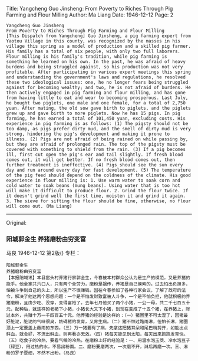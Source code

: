 Title: Yangcheng Guo Jinsheng: From Poverty to Riches Through Pig Farming and Flour Milling
Author: Ma Liang
Date: 1946-12-12
Page: 2

    Yangcheng Guo Jinsheng
    From Poverty to Riches Through Pig Farming and Flour Milling
    [This Dispatch from Yangcheng] Guo Jinsheng, a pig farming expert from Yaotou Village in this county, was recognized by the masses in his village this spring as a model of production and a skilled pig farmer. His family has a total of six people, with only two full laborers. Flour milling is his family's tradition, while pig farming is something he learned on his own. In the past, he was afraid of heavy burdens and being struggled against, so his production was not very profitable. After participating in various expert meetings this spring and understanding the government's laws and regulations, he resolved these two ideological issues: one, he no longer fears being struggled against for becoming wealthy; and two, he is not afraid of burdens. He then actively engaged in pig farming and flour milling, and has gone from having little to eat and wear to becoming prosperous. Last July, he bought two piglets, one male and one female, for a total of 2,750 yuan. After mating, the old sow gave birth to piglets, and the piglets grew up and gave birth to more piglets. Now he has 15 pigs. In pig farming, he has earned a total of 101,450 yuan, excluding costs. His experience in pig farming is as follows: (1) The pigsty should not be too damp, as pigs prefer dirty mud, and the smell of dirty mud is very strong, hindering the pig's development and making it prone to illness. (2) Pigs are not afraid of being rained on while passing by, but they are afraid of prolonged rain. The top of the pigsty must be covered with something to shield from the rain. (3) If a pig becomes ill, first cut open the pig's ear and tail slightly. If fresh blood comes out, it will get better. If no fresh blood comes out, then further treatment is ineffective. (4) Pigs should see the sun every day and run around every day for fast development. (5) The temperature of the pig feed should depend on the coldness of the climate. His good experience in flour milling is: 1. Use warm water to soak corn and cold water to soak beans (mung beans). Using water that is too hot will make it difficult to produce flour. 2. Grind the flour twice. If it doesn't grind well the first time, moisten it and grind it again. 3. The sieve for sifting the flour should be fine, otherwise, no flour will come out. (Ma Liang)



<hr /> 

Original: 


### 阳城郭金生  养猪磨粉由穷变富
马良
1946-12-12
第2版()
专栏：

    阳城郭金生
    养猪磨粉由穷变富
    【本报阳城讯】本县窑头村养猪行家郭金生，今春被本村群众公认为是生产的模范，又是养猪的能手。他全家共六口人，只有两个全劳力，磨粉是祖传，养猪是自己摸索的。过去怕出负担多，怕被斗争到自己的头上，所以生产不很赚钱。因在今春参加了各种行家会议，了解了政府的法令，解决了他这两个思想问题：一个是不怕发财致富被人斗争，一个是不怕负担，他就积极的养猪磨粉，且由少吃、没穿，变得富裕了。去年七月他买了两个小猪，一公一母，共二千七百五十元，配种后，就这样的老猪下小猪，小猪长大又下小猪，到现在变成了十五个猪，在养猪上，除过本外，共赚十万一千四百五十元。他养猪的经验是这样的：（一）猪圈里不可太湿了，因猪最好脏泥，脏泥的气味很臭，妨碍猪的发育，又肯生病。（二）猪不怕过路雨淋，但怕长淋，猪圈顶上一定要盖上蔽雨的东西。（三）万一猪要有了病，先拿这把猪耳朵和尾巴稍剪开，如能出点鲜血，就会好，不流出鲜血，则再看亦无效。（四）猪每天能见到太阳，每天出来跑跑发育快。（五）吃食子的冷热，要看气候的冷热。在磨粉上好的经验是：一、用温水泡玉茭、冷水泡豆子（绿豆），用过热的水，不易出粉面。二、磨粉要磨两次，一次磨不开，淋后再磨一次。三、淋粉的罗子要细，不然不出粉。（马良）
